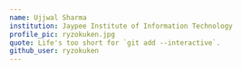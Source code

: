 ```yaml
---
name: Ujjwal Sharma
institution: Jaypee Institute of Information Technology
profile_pic: ryzokuken.jpg
quote: Life's too short for `git add --interactive`.
github_user: ryzokuken
---
```

